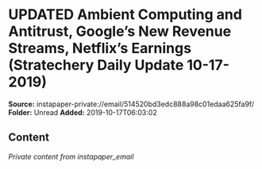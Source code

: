 # UPDATED Ambient Computing and Antitrust, Google’s New Revenue Streams, Netflix’s Earnings (Stratechery Daily Update 10-17-2019)

**Source:** instapaper-private://email/514520bd3edc888a98c01edaa625fa9f/
**Folder:** Unread
**Added:** 2019-10-17T06:03:02




## Content
*Private content from instapaper_email*
